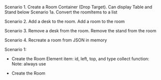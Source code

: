 Scenario 1. Create a Room Container (Drop Target).  Can display Table and Stand below
Scenario 1a.  Convert the roomItems to a list

Scenario 2. Add a desk to the room.  Add a room to the room

Scenario 3. Remove a desk from the room.  Remove the stand from the room

Scenario 4. Recreate a room from JSON in memory


Scenario 1:
- Create the Room Element
item: id, left, top, and type
collect function: 
Note: always use 


- Create the Room
